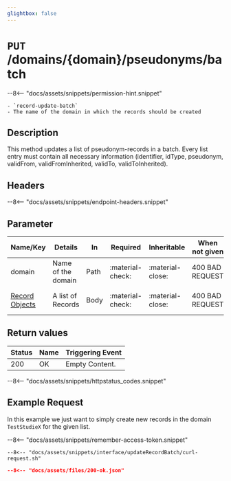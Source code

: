 ```yaml
---
glightbox: false
---
```


# `PUT` /domains/{domain}/pseudonyms/batch

--8<-- "docs/assets/snippets/permission-hint.snippet"

    - `record-update-batch`
    - The name of the domain in which the records should be created

## Description
This method updates a list of pseudonym-records in a batch. Every list entry must contain all necessary information (identifier, idType, pseudonym, validFrom, validFromInherited, validTo, validToInherited).

## Headers

--8<-- "docs/assets/snippets/endpoint-headers.snippet"

## Parameter
| Name/Key                                                  | Details            | In   | Required         | Inheritable      | When not given  | Example                                                                      |
|-----------------------------------------------------------|--------------------|------|------------------|------------------|-----------------|------------------------------------------------------------------------------|
| domain                                                    | Name of the domain | Path | :material-check: | :material-close: | 400 BAD REQUEST | testDomain                                                                   |
| [Record Objects](/interfaces/objects/record-object/) | A list of Records  | Body | :material-check: | :material-close: | 400 BAD REQUEST | [A list of Record Objects](/interfaces/objects/record-object/#examples) |


## Return values

| Status | Name | Triggering Event |
|--------|------|------------------|
| 200    | OK   | Empty Content.   |
--8<-- "docs/assets/snippets/httpstatus_codes.snippet"

## Example Request

In this example we just want to simply create new records in the domain `TestStudieX` for the given list.

--8<-- "docs/assets/snippets/remember-access-token.snippet"

```shell title="Example Request with curl"
--8<-- "docs/assets/snippets/interface/updateRecordBatch/curl-request.sh"
```

```json title="Successful (200 Ok) Reponse Content"
--8<-- "docs/assets/files/200-ok.json"
```